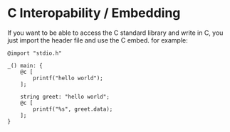 # C Interopability / Embedding
If you want to be able to access the C standard library and write in C, you just import the header file and use the C embed.
for example:
```
@import "stdio.h"

_() main: {
    @c [
        printf("hello world");
    ];

    string greet: "hello world";
    @c [
        printf("%s", greet.data);
    ];
}
```
